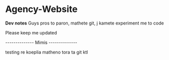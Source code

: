﻿# Agency-Website


**Dev notes**
Guys pros to paron, mathete git, j kamete experiment me to code

Please keep me updated

-------------- Mimis --------------

testing re koeplia 
matheno tora ta git ktl